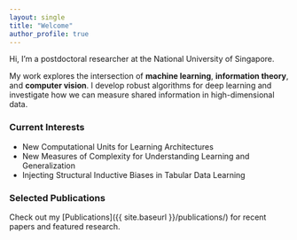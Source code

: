 ```yaml
---
layout: single
title: "Welcome"
author_profile: true
---
```


<!-- ![Profile photo](/assets/images/profile.jpeg) -->

Hi, I’m a postdoctoral researcher at the National University of Singapore.

My work explores the intersection of **machine learning**, **information theory**, and **computer vision**. I develop robust algorithms for deep learning and investigate how we can measure shared information in high-dimensional data.

### Current Interests
- New Computational Units for Learning Architectures
- New Measures of Complexity for Understanding Learning and Generalization
- Injecting Structural Inductive Biases in Tabular Data Learning

### Selected Publications
Check out my [Publications]({{ site.baseurl }}/publications/) for recent papers and featured research.
